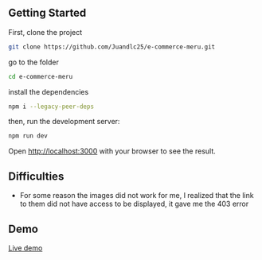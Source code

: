 ## Getting Started

First, clone the project

```bash
git clone https://github.com/Juandlc25/e-commerce-meru.git
```

go to the folder

```bash
cd e-commerce-meru
```

install the dependencies

```bash
npm i --legacy-peer-deps
```

then, run the development server:

```bash
npm run dev
```

Open [http://localhost:3000](http://localhost:3000) with your browser to see the result.

## Difficulties

- For some reason the images did not work for me, I realized that the link to them did not have access to be displayed, it gave me the 403 error

## Demo

[Live demo](https://e-commerce-meru-deployment.vercel.app/)
